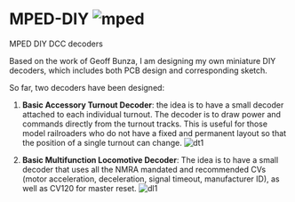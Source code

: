 # MPED-DIY ![mped](https://user-images.githubusercontent.com/18025812/131258018-895c02df-3534-46fb-b06c-0407fd3e26a1.png)


MPED DIY DCC decoders

Based on the work of Geoff Bunza, I am designing my own miniature DIY decoders, which includes both PCB design and corresponding sketch.

So far, two decoders have been designed:

1. **Basic Accessory Turnout Decoder**: the idea is to have a small decoder attached to each individual turnout. The decoder is to draw power and commands directly from the turnout tracks. This is useful for those model railroaders who do not have a fixed and permanent layout so that the position of a single turnout can change.
![dt1](https://user-images.githubusercontent.com/18025812/131258653-0715df8e-61b3-429e-9cd1-c94d2134875e.png)

2. **Basic Multifunction Locomotive Decoder**: The idea is to have a small decoder that uses all the NMRA mandated and recommended CVs (motor acceleration, deceleration, signal timeout, manufacturer ID), as well as CV120 for master reset.
![dl1](https://user-images.githubusercontent.com/18025812/131258390-26f2ef81-61a4-4aba-9843-a3d324514e3f.png)

